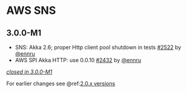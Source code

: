 # AWS SNS

## 3.0.0-M1

- SNS: Akka 2.6; proper Http client pool shutdown in tests [#2522](https://github.com/akka/alpakka/issues/2522) by [@ennru](https://github.com/ennru)
- AWS SPI Akka HTTP: use 0.0.10 [#2432](https://github.com/akka/alpakka/issues/2432) by [@ennru](https://github.com/ennru)

[*closed in 3.0.0-M1*](https://github.com/akka/alpakka/issues?q=is%3Aclosed+milestone%3A3.0.0-M1+label%3Ap%3Asns)

For earlier changes see @ref:[2.0.x versions](../2.0.x/sns.md)
